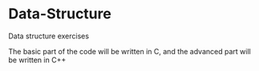 # Data-Structure
Data structure exercises

The basic part of the code will be written in C, and the advanced part will be written in C++

